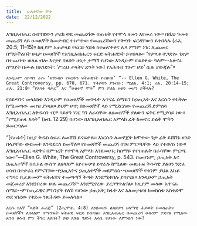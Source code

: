 ```yaml
---
title:  ሁለተኛው ሞት
date:  22/12/2022
---
```


እግዚአብሔር ሰብዓዊውን ታሪክ ወደ መጨረሻው በጡዘት የተሞላ ዘመን እየመራ ነው። በሺህ ዓመቱ መጨረሻ ላይ ዐመጸኞች ከመቃብር ተነሥተው የመጨረሻውን የቅጣት ፍርዳቸውን ይቀበላሉ (ራእ. 20:5; 11–15)። ከዚያም አጠቃላይ የፍርድ ሂደቱ ከተጠናቀቀና ሌላ ምንም ነገር ሊጨመር በማይችልበት ሁኔታ ዐመጸኞች የእግዚአብሔርን ፍርድ ፍትሐዊነት ይቀበላሉ። “የታላቁ ተጋድሎ ገጽታ በተጨባጭ ወለል ብሎ እየታየ ባለበት ሁኔታ ታማኝ የሆነው እንዲሁም የወደቀው ዓለም--አጽናፈ ሰማያት በሙሉ በአንድነት: ‘ሥራህ ታላቅና ድንቅ ነው፤ የአሕዛብ ንጉሥ ሆይ’ ሲሉ ያውጃሉ”።

`እንዲሁም ሰይጣን ራሱ ‘አጎንብሶ የፍርዱን ፍትሐዊነት ይናዘዛል’ ”-- Ellen G. White, The Great Controversy, pp. 670, 671. ጥቅሶቹን ያንብቡ: ሚልክ. 4:1; ራእ. 20:14-15; ራእ. 21:8። “የእሳት ባሕር” እና “ሁለተኛ ሞት” ምን ያህል ፍቱን መሆን ይችላሉ?`

የሰይጣንና መላእክቱ እንዲሁም የዐመጸኞች መጥፋት አጥናፈ ሰማይን ከኃጢአት እና እርሱን ተከትሎ ከሚመጣው መዘዝ ያነጻል። ይህም ሆኖ; በዐመጸኞች ላይ የሚደርሰው የመጨረሻ ድምሰሳ እግዚአብሔር ለቅዱሳን ብቻ ሳይሆን ነገር ግን ለራሳቸው ለዐመጸኞች ያለውን ፍቅር የሚያሳይ ነው። “የሚያጠፋ እሳት” (ዕብ. 12:29) በሆነው በእግዚአብሔር አምላክ ፊት  ከመኖር ይልቅ ሞትን ይመርጣሉ።

“[የጠፉት] ከዚያ ቅዱስ ስፍራ ለመሸሽ ይናፍቃሉ። እነርሱን ለመዋጀት ከሞተው ጌታ ፊት ይሸሸጉ ዘንድ በላያቸው ውድመት እንዲደርስ ይመኛሉ። የዐመጸኞች መጨረሻ በገዛ ምርጫቸው ላይ የተወሰነ ነው። እግዚአብሔር ጻድቅና በምኅረት የተሞላ አምላክ እንደመሆኑ; ከሰማይ የተነጠሉት በራሳቸው ምርጫ ነው።”—Ellen G. White, The Great Controversy, p. 543. በመሆኑም; ኃጢአት እና ኃጢአተኞች በሲኦል ውስጥ ለዘላለም እየተሠቃዩ ይኖራሉ ከሚለው መጽሐፍ ቅዱሳዊ ያልሆነ ንድፈ ሀሳብ በተቃራኒ የምናገኘው-የኃጢአትና ኃጢአተኞች መደምሰስ--ዐመጸኞች የቱንም ያህል እኩይ ተግባር ቢፈጽሙም ፍትሐዊና ተመጣጣኝ ቅጣት እንደሚቀበሉ ያሳየናል። እንዲሁም ኃጢአት መጀመሪያ እንደነበረው ሁሉ መጨረሻም እንደሚኖረው ያረጋግጥልናል። ከዚያም መላው አጥናፈ ሰማይ--ምስጢራዊና ምክንያት የለሽ የሆነው ኃጢአት; ክፋት እና አለመታዘዝ ከመከሰቱ አስቀድሞ ወደ ነበረው የቀደመ ንጽሕናው ይመለሳል።

`እርሱ የእኛ “ጻድቅ ፈራጅ” (2ጢሞቴ. 4:8) እንደመሆኑ ለጻድቃን ዘላማዊ ሕይወት በመስጠትና ዐመጸኞችን ለዘላለም በማጥፋት ፍትሐዊ ፍርድ ይሰጣል። እግዚአብሔር በመጨረሻ ሁሉንም ያድናል የሚለው ጽንሰ ሀሳብ ምን ችግር አለበት? ይህ አጉል ዓይነት እሳቤ የሆነው ለምንድን ነው?`